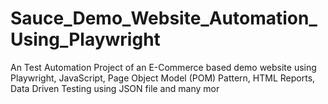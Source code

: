 # Sauce_Demo_Website_Automation_Using_Playwright
An Test Automation Project of an E-Commerce based demo website using Playwright, JavaScript, Page Object Model (POM) Pattern, HTML Reports, Data Driven Testing using JSON file and many mor
